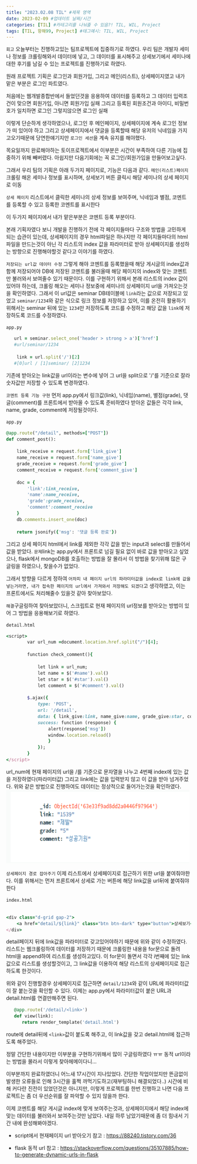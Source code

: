 ```yaml
---
title: "2023.02.08 TIL" #제목 영역
date: 2023-02-09 #업데이트 날짜/시간
categories: [TIL] #카테고리를 나눠줄 수 있음?! TIL, WIL, Project
tags: [TIL, 항해99, Project] #태그예시: TIL, WIL, Project
---
```


`회고`
오늘부터는 진행하고있는 팀프로젝트에 집중하기로 하였다.
우리 팀은 개발자 세미나 정보를 크롤링해와서 데이터에 넣고, 그 데이터를 표시해주고 상세보기에서 세미나에 대한 후기를 남길 수 있는 프로젝트를 진행하기로 하였다.

원래 프로젝트 기획은 로그인과 회원가입, 그리고 메인(리스트), 상세페이지였고
내가 맡은 부분은 로그인 파트였다.

처음에는 웹개발종합반에서 들었던것을 응용하여 데이터를 등록하고 그 데이터 입력조건이 맞으면 회원가입, 아니면 회원가입 실패
그리고 등록된 회원조건과 아이디, 비밀번호가 일치하면 로그인 그렇지않으면 로그인 실패

이렇게 단순하게 생각하였으나, 로그인 후 메인페이지, 상세페이지에 계속 로그인 정보가 떠 있어야 하고
그리고 상세페이지에서 댓글을 등록할때 해당 유저의 닉네임을 가지고오기때문에
당연한얘기지만 `로그인 세션`을 계속 유지를 해야했다.

목요일까지 완료해야하는 토이프로젝트에서 이부분은 시간이 부족하여 다른 기능에 집중하기 위해 빼버렸다.
아쉽지만 다음기회에는 꼭 로그인/회원가입을 만들어보고싶다.

그래서 우리 팀의 기획은 아래 두가지 페이지로, 기능은 다음과 같다.
`메인(리스트)페이지`
크롤링 해온 세미나 정보를 표시하며, 상세보기 버튼 클릭시 해당 세미나의 상세 페이지로 이동

`상세 페이지`
리스트에서 클릭한 세미나의 상세 정보를 보여주며, 닉네임과 별점, 코멘트를 등록할 수 있고 등록한 코멘트를 표시한다

이 두가지 페이지에서 내가 맡은부분은 코멘트 등록 부분이다.

본래 기획자였다 보니 개발을 진행하기 전에 각 페이지들마다 구조와 방법을 고민하게 되는 습관이 있는데,
상세페이지의 경우 html파일은 하나지만 각 페이지들마다의 html파일을 만드는것이 아닌 각 리스트의 index 값을 파라미터로 받아 상세페이지를 생성하는 방향으로 진행해야할것 같다고 이야기를 하였다.

`저장되는 url값 데이터 수정`
그렇게 해야 코멘트를 등록했을때 해당 게시글의 index값과 함께 저장되어야 DB에 저장된 코멘트를 불러올때 해당 페이지의 index와 맞는 코멘트만 불러와서 보여줄수 있기 때문이다.
이를 구현하기 위해서 본래 리스트의 index 값이 있어야 하는데, 크롤링 해오는 세미나 정보중에 세미나의 상세페이지 url을 가져오는것을 확인하였다.
그래서 이 url값은 seminar DB테이블에 `link`라는 값으로 저장되고 있었고 `seminar/1234`와 같은 식으로 링크 정보를 저장하고 있어, 이를 온전히 활용하기 위해서는 seminar 뒤에 있는 `1234`만 저장하도록 코드를 수정하고 해당 값을 `link`에 저장하도록 코드를 수정하였다.

`app.py`

```ruby
   url = seminar.select_one('header > strong > a')['href']
   #url/seminar/1234

    link = url.split('/')[2]
   #[0]url / [1]seminar/ [2]1234
```

기존에 받아오는 link값을 url이라는 변수에 넣어 그 url을 split으로 '/'를 기준으로 잘라 숫자값만 저장할 수 있도록 변경하였다.

`코멘트 등록 기능 구현`
먼저 app.py에서 링크값(link), 닉네임(name), 별점(grade), 댓글(comment)를 프론트에서 받아올 수 있도록 준비하였다
받아온 값들은 각각 link, name, grade, comment에 저장될것이다.

`app.py`

```ruby
@app.route("/detail", methods=["POST"])
def comment_post():

    link_receive = request.form['link_give']
    name_receive = request.form['name_give']
    grade_receive = request.form['grade_give']
    comment_receive = request.form['comment_give']

    doc = {
        'link':link_receive,
        'name':name_receive,
        'grade':grade_receive,
        'comment':comment_receive
    }
    db.comments.insert_one(doc)

    return jsonify({'msg': '댓글 등록 완료'})
```

그리고 상세 페이지 html에서 link를 제외한 각각 값을 받는 input과 select를 만들어서 값을 받았다.
`문제`link는 app.py에서 프론트로 넘길 필요 없이 바로 값을 받아오고 싶었으나, flask에서 mongoDB를 호출하는 방법을 잘 몰라서 이 방법을 찾기위해 많은 구글링을 하였으나, 찾을수가 없었다.

그래서 방향을 다르게 정하여 `어차피 내 페이지 url의 파라미터값을 index로 link에 값을 넣는거라면, 내가 접속한 페이지의 url에서 가져와서 저장해도 되겠다`고 생각하였고, 이는 프론트에서도 처리해줄수 있을것 같아 찾아보았다.

`해결`구글링하여 찾아보았더니, 스크립트로 현재 페이지의 url정보를 받아오는 방법이 있어 그 방법을 응용해보기로 하였다.

`detail.html`

```ruby
<script>
        var url_num =document.location.href.split("/")[4];

        function check_comment(){

            let link = url_num;
            let name = $('#name').val()
            let star = $('#star').val()
            let comment = $('#comment').val()

        $.ajax({
            type: 'POST',
            url: '/detail',
            data: { link_give:link, name_give:name, grade_give:star, comment_give:comment},
            success: function (response) {
                alert(response['msg'])
                window.location.reload()
                }
            });
        }
</script>
```

url_num에 현재 페이지의 url을 /를 기준으로 문자열을 나누고 4번째 index에 있는 값을 저장하였다(파라미터값)
그리고 link에는 값을 입력받지 않고 이 값을 받아 넘겨주었다.
위와 같은 방법으로 진행하여도 데이터는 정상적으로 들어가는것을 확인하였다.
<img src="https://raw.githubusercontent.com/kim-junz/kim-junz.github.io/17883f8b40d9f25a05cb3759432d4fa50a140201/_posts/post_img/23-02-09/01.png"  width="500" height="200">

`상세페이지 경로 잡아주기`
이제 리스트에서 상세페이지로 접근하기 위한 url을 붙여줘야한다.
이를 위해서는 먼저 프론트에서 상세로 가는 버튼에 해당 link값을 url뒤에 붙여줘야한다

`index.html`

```ruby

<div class="d-grid gap-2">
    <a href="detail/${link}" class="btn btn-dark" type="button">상세보기</a>
</div>

```

detail페이지 뒤에 link값을 파라미터로 갖고있어야하기 때문에 위와 같이 수정하였다.
리스트는 웹크롤링하여 데이터를 저장하기 때문에 크롤링한 내용을 for문으로 돌려 html을 append하여 리스트를 생성하고있다.
이 for문이 돌면서 각각 i번째에 있는 link값으로 리스트를 생성할것이고, 그 link값을 이용하여 해당 리스트의 상세페이지로 접근하도록 한것이다.

위와 같이 진행할경우 상세페이지로 접근하면 `detail/1234`와 같이 URL에 파라미터값이 잘 붙는것을 확인할 수 있다.
이제는 app.py에서 파라미터값이 붙은 URL과 detail.html를 연결만해주면 된다.

```ruby
   @app.route('/detail/<link>')
   def view(link):
      return render_template('detail.html')
```

route에 detail뒤에 `<link>`값이 붙도록 해주고, 이 link값을 갖고 detail.html에 접근하도록 해주었다.

정말 간단한 내용이지만 이부분을 구현하기위해서 많이 구글링하였다 ㅠㅠ
동적 url이라는 방법을 몰라서 이렇게 찾아헤메이다니...

이부분까지 완료하였더니 어느새 17시간이 지나있었다. 간단한 작업이었지만 뜬금없이 발생한 오류들로 인해 3시간을 훌쩍 까먹기도하고(재부팅하니 해결되었다..) 시간에 비해 커다란 진전이 있었던것은 아니지만, 이렇게 프로젝트를 한번 진행하고 나면 다음 프로젝트는 좀 더 우선순위를 잘 파악할 수 있지 않을까 한다.

이제 코멘트를 해당 게시글 index에 맞게 보여주는것과, 상세페이지에서 해당 index에 맞는 데이터를 불러와서 보여주는것만 남았다.
내일 하루 남았기때문에 좀 더 힘내서 기간 내에 완성해봐야겠다.

- script에서 현재페이지 url 받아오기 참고 :
  https://88240.tistory.com/36

- flask 동적 url 참고 :
  https://stackoverflow.com/questions/35107885/how-to-generate-dynamic-urls-in-flask
